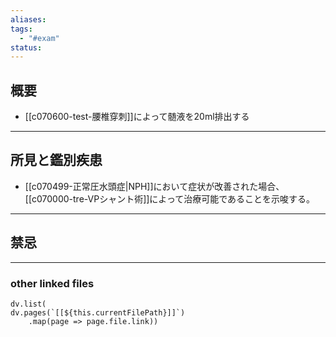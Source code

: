 ```yaml
---
aliases: 
tags:
  - "#exam"
status:
---
```

## 概要
- [[c070600-test-腰椎穿刺]]によって髄液を20ml排出する
---
## 所見と鑑別疾患
- [[c070499-正常圧水頭症|NPH]]において症状が改善された場合、[[c070000-tre-VPシャント術]]によって治療可能であることを示唆する。
---
## 禁忌
---
### other linked files
```dataviewjs
dv.list(
dv.pages(`[[${this.currentFilePath}]]`)
	.map(page => page.file.link))
```
